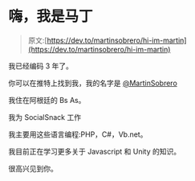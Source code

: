 # 嗨，我是马丁

> 原文:[https://dev.to/martinsobrero/hi-im-martin](https://dev.to/martinsobrero/hi-im-martin)

我已经编码 3 年了。

你可以在推特上找到我，我的名字是 [@MartinSobrero](https://twitter.com/MartinSobrero)

我住在阿根廷的 Bs As。

我为 SocialSnack 工作

我主要用这些语言编程:PHP，C#，Vb.net。

我目前正在学习更多关于 Javascript 和 Unity 的知识。

很高兴见到你。